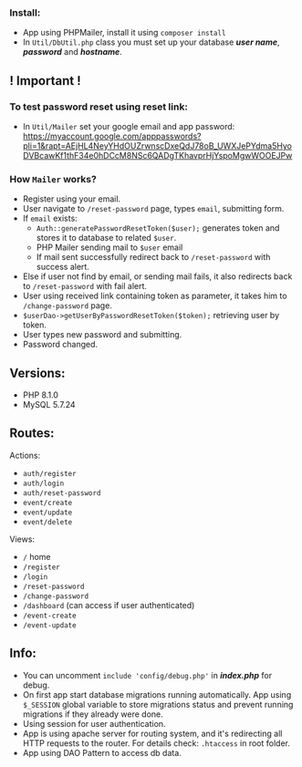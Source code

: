 ### Install:
  - App using PHPMailer, install it using `composer install`
  - In `Util/DbUtil.php` class you must set up your database **_user name_**, **_password_** and **_hostname_**.

## ! Important !
### To test password reset using reset link:
 - In `Util/Mailer` set your google email and app password: https://myaccount.google.com/apppasswords?pli=1&rapt=AEjHL4NeyYHdOUZrwnscDxeQdJ78oB_UWXJePYdma5HyoDVBcawKf1thF34e0hDCcM8NSc6QADgTKhavprHjYspoMgwWOOEJPw

### How `Mailer` works?
- Register using your email.
- User navigate to `/reset-password` page, types `email`, submitting form.
- If `email` exists:
  - `Auth::generatePasswordResetToken($user);` generates token and stores it to database to related `$user`.
  - PHP Mailer sending mail to `$user` email
  - If mail sent successfully redirect back to `/reset-password` with success alert.
- Else if user not find by email, or sending mail fails, it also redirects back to `/reset-password` with fail alert.
- User using received link containing token as parameter, it takes him to `/change-password` page.
- `$userDao->getUserByPasswordResetToken($token);` retrieving user by token. 
- User types new password and submitting.
- Password changed.

## Versions:
- PHP 8.1.0
- MySQL 5.7.24

## Routes:
Actions:
- `auth/register`
- `auth/login`
- `auth/reset-password`
- `event/create`
- `event/update`
- `event/delete`

Views:
- `/` home
- `/register`
- `/login` 
- `/reset-password` 
- `/change-password`
- `/dashboard` (can access if user authenticated)
- `/event-create`
- `/event-update`

## Info:
- You can uncomment `include 'config/debug.php'` in **_index.php_** for debug.
- On first app start database migrations running automatically. App using `$_SESSION` global variable to store migrations status and prevent running migrations if they already were done.
- Using session for user authentication.
- App is using apache server for routing system, and it's redirecting all HTTP requests to the router. For details check: `.htaccess` in root folder.
- App using DAO Pattern to access db data.
